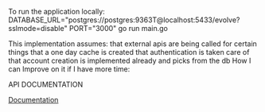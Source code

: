 To run the application locally: DATABASE_URL="postgres://postgres:9363T@localhost:5433/evolve?sslmode=disable" PORT="3000" go run main.go

This implementation assumes:
that external apis are being called for certain things
that a one day cache is created
that authentication is taken care of
that account creation is implemented already and picks from the db
How I can Improve on it if I have more time:
<style> .button { background-color: orangered; border-radius: 4px; border: none; padding: 10px 5px 10px 5px; } .button:hover { background-color: black; } .a { color: white; } .p { padding-top: 40px; } </style>
API DOCUMENTATION

[Documentation](https://documenter.getpostman.com/view/16161718/2s93eWys9i)
